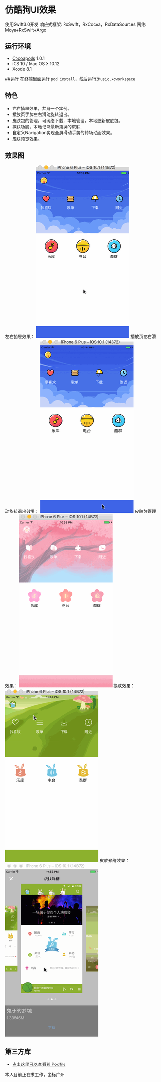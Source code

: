 # 仿酷狗UI效果
使用Swift3.0开发
响应式框架:
    RxSwift，RxCocoa，RxDataSources
网络: 
    Moya+RxSwift+Argo

## 运行环境
- [Cocoapods](https://github.com/CocoaPods/CocoaPods) 1.0.1
- iOS 10 / Mac OS X 10.12
- Xcode 8.1

##运行
在终端里面运行 `pod install`，然后运行`ZMusic.xcworkspace` 

## 特色
- 左右抽屉效果，共用一个实例。
- 播放页手势左右滑动旋转退出。
- 皮肤包的管理，可网络下载，本地管理，本地更新皮肤包。
- 换肤功能，本地记录最新更换的皮肤。
- 自定义Navigation实现全屏滑动手势的转场动画效果。
- 皮肤预览效果。

## 效果图
左右抽屉效果：
![Demo Gif](images/drawer.gif)
播放页左右滑动旋转退出效果：
![Demo Gif](Images/playView.gif)
皮肤包管理效果：
![Demo Gif](Images/themeManager.gif)
换肤效果：
![Demo Gif](Images/changeTheme.gif)
皮肤预览效果：
![Demo Gif](Images/scrollerView.gif)
## 第三方库
- [点击这里可以查看到 Podfile](https://github.com/lyxia/zmusic/blob/master/Podfile)

本人目前正在求工作，坐标广州




